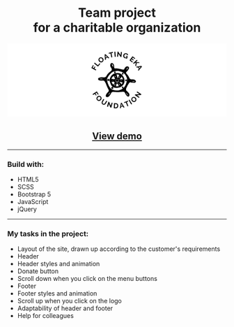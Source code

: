 # <center> Team project </center> <center> for a charitable organization </center>

![logo](https://github.com/ssstvch/charity_organization/blob/main/dist/assets/images/logo_for_readme.png)

## <center> [View demo](https://ssstvch.github.io/charity_organization/) </center>

---

### Build with:

- HTML5
- SCSS
- Bootstrap 5
- JavaScript
- jQuery

---

### My tasks in the project:

- Layout of the site, drawn up according to the customer's requirements
- Header
- Header styles and animation
- Donate button
- Scroll down when you click on the menu buttons
- Footer
- Footer styles and animation
- Scroll up when you click on the logo
- Adaptability of header and footer
- Help for colleagues

